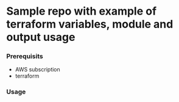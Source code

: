 # Sample repo with example of terraform variables, module and output usage

### Prerequisits

* AWS subscription
* terraform

### Usage

